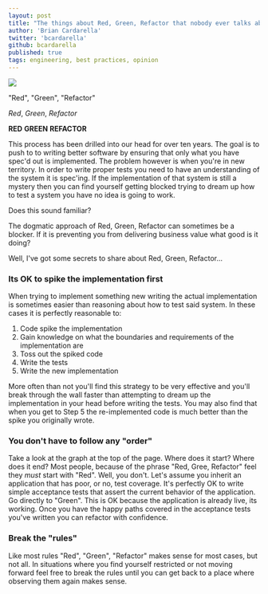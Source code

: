 ```yaml
---
layout: post
title: "The things about Red, Green, Refactor that nobody ever talks about"
author: 'Brian Cardarella'
twitter: 'bcardarella'
github: bcardarella
published: true
tags: engineering, best practices, opinion
---
```


![](http://i.imgur.com/acmyARH.png)

"Red", "Green", "Refactor"

*Red*, *Green*, *Refactor*

**RED** **GREEN** **REFACTOR**

This process has been drilled into our head for over ten years. The goal
is to push to to writing better software by ensuring that only what you
have spec'd out is implemented. The problem however is when you're in
new territory. In order to write proper tests you need to have an
understanding of the system it is spec'ing. If the implementation of
that system is still a mystery then you can find yourself getting
blocked trying to dream up how to test a system you have no idea is
going to work.

Does this sound familiar?

The dogmatic approach of Red, Green, Refactor can sometimes be a
blocker. If it is preventing you from delivering business value what
good is it doing?

Well, I've got some secrets to share about Red, Green, Refactor...

### Its OK to spike the implementation first

When trying to implement something new writing the actual implementation
is sometimes easier than reasoning about how to test said system. In
these cases it is perfectly reasonable to:

1. Code spike the implementation
2. Gain knowledge on what the boundaries and requirements of the implementation are
3. Toss out the spiked code
4. Write the tests
5. Write the new implementation

More often than not you'll find this strategy to be very effective and
you'll break through the wall faster than attempting to dream up the
implementation in your head before writing the tests. You may also find
that when you get to Step 5 the re-implemented code is much better than
the spike you originally wrote.

### You don't have to follow any "order"

Take a look at the graph at the top of the page. Where does it start?
Where does it end? Most people, because of the phrase "Red, Gree,
Refactor" feel they *must* start with "Red". Well, you don't. Let's
assume you inherit an application that has poor, or no, test coverage.
It's perfectly OK to write simple acceptance tests that assert the
current behavior of the application. Go directly to "Green". This is OK
because the application is already live, its working. Once you have the
happy paths covered in the acceptance tests you've written you can
refactor with confidence.

### Break the "rules"

Like most rules "Red", "Green", "Refactor" makes sense for most cases, but
not all. In situations where you find yourself restricted or not moving forward
feel free to break the rules until you can get back to a place where
observing them again makes sense.
